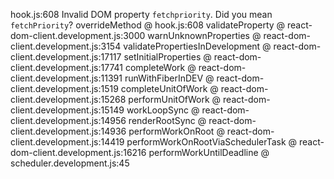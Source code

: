 hook.js:608  Invalid DOM property `fetchpriority`. Did you mean `fetchPriority`?
overrideMethod @ hook.js:608
validateProperty @ react-dom-client.development.js:3000
warnUnknownProperties @ react-dom-client.development.js:3154
validatePropertiesInDevelopment @ react-dom-client.development.js:17117
setInitialProperties @ react-dom-client.development.js:17741
completeWork @ react-dom-client.development.js:11391
runWithFiberInDEV @ react-dom-client.development.js:1519
completeUnitOfWork @ react-dom-client.development.js:15268
performUnitOfWork @ react-dom-client.development.js:15149
workLoopSync @ react-dom-client.development.js:14956
renderRootSync @ react-dom-client.development.js:14936
performWorkOnRoot @ react-dom-client.development.js:14419
performWorkOnRootViaSchedulerTask @ react-dom-client.development.js:16216
performWorkUntilDeadline @ scheduler.development.js:45
